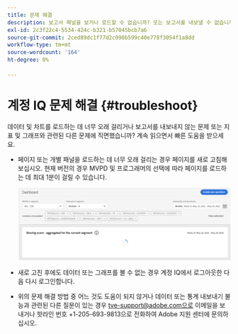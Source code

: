 ```yaml
---
title: 문제 해결
description: 보고서 패널을 보거나 로드할 수 없습니까? 또는 보고서를 내보낼 수 없습니까? 제품에서 일반적으로 발생하는 문제를 해결하는 방법을 이해합니다.
exl-id: 2c3f22c4-5534-424c-b321-b57045bcb7a6
source-git-commit: 2ced89dc1f77d2c090b599c40e778f3054f1a8dd
workflow-type: tm+mt
source-wordcount: '164'
ht-degree: 0%

---
```


# 계정 IQ 문제 해결 {#troubleshoot}

데이터 및 차트를 로드하는 데 너무 오래 걸리거나 보고서를 내보내지 않는 문제 또는 지표 및 그래프와 관련된 다른 문제에 직면했습니까? 계속 읽으면서 빠른 도움을 받으세요.

* 페이지 또는 개별 패널을 로드하는 데 너무 오래 걸리는 경우 페이지를 새로 고침해 보십시오. 현재 버전의 경우 MVPD 및 프로그래머의 선택에 따라 페이지를 로드하는 데 최대 1분이 걸릴 수 있습니다.

  ![](assets/troubleshoot.png)

* 새로 고친 후에도 데이터 또는 그래프를 볼 수 없는 경우 계정 IQ에서 로그아웃한 다음 다시 로그인합니다.

* 위의 문제 해결 방법 중 어느 것도 도움이 되지 않거나 데이터 또는 통계 내보내기 불능과 관련된 다른 질문이 있는 경우 tve-support@adobe.com으로 이메일을 보내거나 핫라인 번호 +1-205-693-9813으로 전화하여 Adobe 지원 센터에 문의하십시오.
